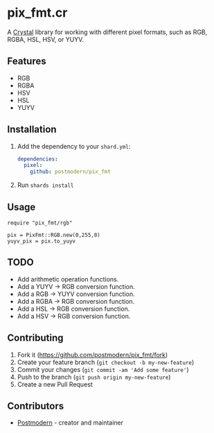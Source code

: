 # pix_fmt.cr

A [Crystal] library for working with different pixel formats, such as RGB, RGBA,
HSL, HSV, or YUYV.

## Features

* RGB
* RGBA
* HSV
* HSL
* YUYV

## Installation

1. Add the dependency to your `shard.yml`:

   ```yaml
   dependencies:
     pixel:
       github: postmodern/pix_fmt
   ```

2. Run `shards install`

## Usage

```crystal
require "pix_fmt/rgb"

pix = PixFmt::RGB.new(0,255,0)
yuyv_pix = pix.to_yuyv
```

## TODO

* Add arithmetic operation functions.
* Add a YUYV -> RGB conversion function.
* Add a RGB -> YUYV conversion function.
* Add a RGBA -> RGB conversion function.
* Add a HSL -> RGB conversion function.
* Add a HSV -> RGB conversion function.

## Contributing

1. Fork it (<https://github.com/postmodern/pix_fmt/fork>)
2. Create your feature branch (`git checkout -b my-new-feature`)
3. Commit your changes (`git commit -am 'Add some feature'`)
4. Push to the branch (`git push origin my-new-feature`)
5. Create a new Pull Request

## Contributors

- [Postmodern](https://github.com/postmodern) - creator and maintainer

[Crystal]: https://crystal-lang.org/
